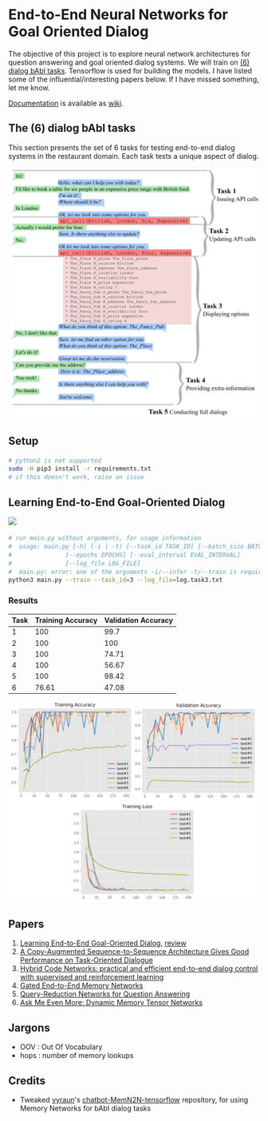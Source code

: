 # End-to-End Neural Networks for Goal Oriented Dialog

The objective of this project is to explore neural network architectures for question answering and goal oriented dialog systems. We will train on [(6) dialog bAbI tasks](https://research.fb.com/downloads/babi/). Tensorflow is used for building the models. I have listed some of the influential/interesting papers below. If I have missed something, let me know.

[Documentation](https://github.com/voicy-ai/DialogStateTracking/wiki) is available as [wiki](https://github.com/voicy-ai/DialogStateTracking/wiki).


## The (6) dialog bAbI tasks


This section presents the set of 6 tasks for testing end-to-end dialog systems in the restaurant domain. Each task tests a unique aspect of dialog. 

![](tasks.png)


## Setup

```bash
# python2 is not supported
sudo -H pip3 install -r requirements.txt
# if this doesn't work, raise an issue
```

## Learning End-to-End Goal-Oriented Dialog

![](https://camo.githubusercontent.com/ba1c7dbbccc5dd51d4a76cc6ef849bca65a9bf4d/687474703a2f2f692e696d6775722e636f6d2f6e7638394a4c632e706e67)

```bash
# run main.py without arguments, for usage information
#  usage: main.py [-h] (-i | -t) [--task_id TASK_ID] [--batch_size BATCH_SIZE]
#               [--epochs EPOCHS] [--eval_interval EVAL_INTERVAL]
#               [--log_file LOG_FILE]
#  main.py: error: one of the arguments -i/--infer -t/--train is required
python3 main.py --train --task_id=3 --log_file=log.task3.txt
```

### Results

Task  |  Training Accuracy  |  Validation Accuracy  |
------|---------------------|-----------------------|
1     |  100	              |  99.7		            |
2     |  100                |  100		            |
3     |  100               |  74.71		            |
4     |  100               |  56.67		            |
5     |  100               |  98.42		            |
6     |  76.61               |  47.08		            |

![](plots/collage.png)

## Papers

1. [Learning End-to-End Goal-Oriented Dialog](https://arxiv.org/abs/1605.07683), [review](https://openreview.net/forum?id=S1Bb3D5gg)
2. [A Copy-Augmented Sequence-to-Sequence Architecture Gives Good Performance on Task-Oriented Dialogue](https://www.semanticscholar.org/paper/A-Copy-Augmented-Sequence-to-Sequence-Architecture-Eric-Manning/3931e8406468948e8979a24454c05d448c46815e)
3. [Hybrid Code Networks: practical and efficient end-to-end dialog control with supervised and reinforcement learning](https://www.semanticscholar.org/paper/Hybrid-Code-Networks-practical-and-efficient-end-Williams-Asadi/0fbc76d570d68e6bd3c9701c6fcb2efa91659eb3)
4. [Gated End-to-End Memory Networks](https://www.semanticscholar.org/paper/Gated-End-to-End-Memory-Networks-Perez-Liu/46977c2e7a812e37f32eb05ba6ad16e03ee52906)
5. [Query-Reduction Networks for Question Answering](https://arxiv.org/abs/1606.04582)
6. [Ask Me Even More: Dynamic Memory Tensor Networks](https://arxiv.org/abs/1703.03939)

## Jargons

- OOV : Out Of Vocabulary
- hops : number of memory lookups

## Credits

- Tweaked [vyraun](https://github.com/vyraun/chatbot-MemN2N-tensorflow)'s [chatbot-MemN2N-tensorflow](https://github.com/vyraun/chatbot-MemN2N-tensorflow) repository, for using Memory Networks for bAbI dialog tasks
